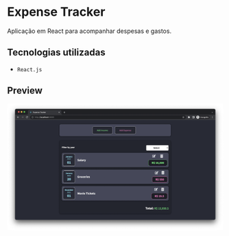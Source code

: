 # Expense Tracker
 Aplicação em React para acompanhar despesas e gastos.
 
 ## Tecnologias utilizadas
  - `React.js`

## Preview

![Expense Tracker](/public/preview.png "Expense Tracker")

